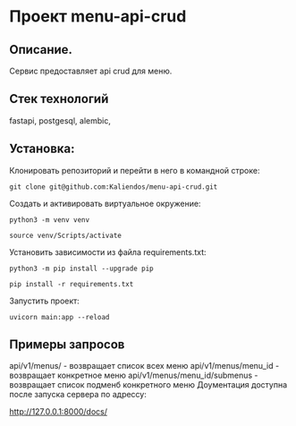 # Проект menu-api-crud

## **Описание**. 
 
Сервис предоставляет api crud для меню.

## **Стек технологий**
fastapi, postgesql, alembic, 


## **Установка**:

Клонировать репозиторий и перейти в него в командной строке:

```
git clone git@github.com:Kaliendos/menu-api-crud.git
```


Cоздать и активировать виртуальное окружение:

```
python3 -m venv venv
```

```
source venv/Scripts/activate
```

Установить зависимости из файла requirements.txt:

```
python3 -m pip install --upgrade pip
```

```
pip install -r requirements.txt
```



Запустить проект:

```
uvicorn main:app --reload

```

## **Примеры запросов**
api/v1/menus/ - возвращает список всех меню 
api/v1/menus/menu_id - возвращает конкретное меню
api/v1/menus/menu_id/submenus - возвращает список подменб конкретного меню
Доументация доступна после запуска сервера по адрессу:

http://127.0.0.1:8000/docs/
